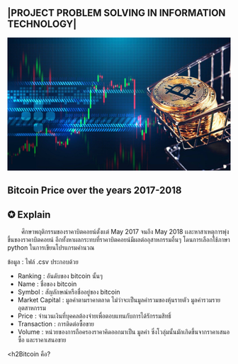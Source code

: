 <h2>|PROJECT PROBLEM SOLVING IN INFORMATION TECHNOLOGY|</h2>
<a href=""><img src="img/pic1.jpg" width="1000px"  height="300"></a><br>
<h2>Bitcoin Price over the years 2017-2018</h2>
<h2>✪ Explain</h2>
&nbsp;&nbsp;&nbsp;&nbsp;&nbsp;&nbsp;&nbsp;&nbsp;ศึกษาพฤติกรรมของราคาบิตคอยน์ตั้งเเต่ May 2017 จนถึง May 2018 เเละหาสาเหตุการพุ่งขึ้นของราคาบิตคอยน์ อีกทั้งหาผลกระทบที่ราคาบิตคอยน์มีผลต่ออุสาหกรรมอื่นๆ โดนการเลือกใช้ภาษา python ในการเขียนโปรแกรมคำนวณ

ข้อมูล : ไฟล์ .csv ประกอบด้วย
 - Ranking : อันดับของ bitcoin นั้นๆ
 - Name : ชื่อของ bitcoin 
 - Symbol : สัญลักษณ์หรือชื่ออยู่ของ bitcoin
 - Market Capital : มูลค่าตามราคาตลาด ไม่ว่าจะเป็นมูลค่ารวมของหุ้นรายตัว มูลค่ารวมรายอุตสาหกรรม
 - Price : จำนวนเงินที่บุคคลต้องจ่ายเพื่อตอบแทนกับการได้รักรรมสิทธิ์
 - Transaction : การติดต่อซื้อขาย
 - Volume : หน่วยของการถือครองราคาคิดออกมาเป็น มูลค่า ซึ่งโวลุ่มนั้นมักเกิดขึ้นจากราคาเสนอซื้อ และราคาเสนอขาย
 
 <h2Bitcoin คือ?</h2>
 &nbsp;&nbsp;&nbsp;&nbsp;&nbsp;&nbsp;&nbsp;&nbsp;
